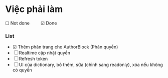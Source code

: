 # Việc phải làm

&#x2610; Not done   &emsp;&emsp;   &#x2611; Done

### List 
- &#x2611; Thêm phân trang cho AuthorBlock (Phân quyền)
- &#x2610; Realtime cập nhật quyền
- &#x2610; Refresh token
- &#x2610; UI của dictionary, bỏ thêm, sửa (chỉnh sang readonly), xóa nếu không có quyền